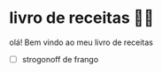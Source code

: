 # livro de receitas :man_cook:

olá! Bem vindo ao meu livro de receitas

- [ ]   strogonoff de frango

      ​

  



